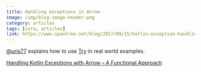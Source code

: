 ```yaml
---
title: Handling exceptions in Arrow
image: /img/blog-image-header.png
category: articles
tags: [core, articles]
link: https://www.spantree.net/blog/2017/09/15/kotlin-exception-handling-with-kategory.html
---
```

[@uris77](https://github.com/uris77) explains how to use [Try](https://arrow-kt.io/docs/apidocs/arrow-core-data/arrow.core/-try/) in real world examples.

[Handling Kotlin Exceptions with Arrow – A Functional Approach](https://www.spantree.net/blog/2017/09/15/kotlin-exception-handling-with-kategory.html)
